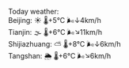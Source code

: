 Today weather:  
Beijing: ☀️   🌡️+5°C 🌬️↓4km/h  
Tianjin: 🌫  🌡️+6°C 🌬️↘11km/h  
Shijiazhuang: ⛅️  🌡️+8°C 🌬️↓6km/h  
Tangshan: 🌦   🌡️+6°C 🌬️↘6km/h  
